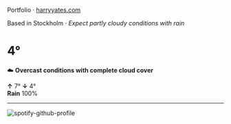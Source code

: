 Portfolio · [harryyates.com](https://harryyates.com)

<!-- WEATHER_START -->
Based in Stockholm · *Expect partly cloudy conditions with rain*

# 4°
☁️ **Overcast conditions with complete cloud cover**

**↑** 7° **↓** 4°  
**Rain** 100%

---
<!-- WEATHER_END -->

<p align="left">
  <a>
    <img src="https://spotify-github-profile.kittinanx.com/api/view?uid=bigbello&cover_image=true&theme=natemoo-re&show_offline=true&background_color=121212&interchange=false&bar_color=53b14f&bar_color_cover=false" alt="spotify-github-profile">
  </a>
</p>